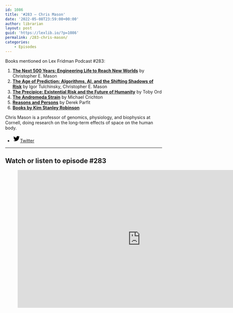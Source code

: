 ```yaml
---
id: 1086
title: '#283 – Chris Mason'
date: '2022-05-08T23:59:00+00:00'
author: librarian
layout: post
guid: 'https://lexlib.io/?p=1086'
permalink: /283-chris-mason/
categories:
    - Episodes
---
```


Books mentioned on Lex Fridman Podcast #283:

1. **[The Next 500 Years: Engineering Life to Reach New Worlds](https://amzn.to/3Ft25P0)** by Christopher E. Mason
2. **[The Age of Prediction: Algorithms, AI, and the Shifting Shadows of Risk](https://amzn.to/46NFWHl)** by Igor Tulchinsky, Christopher E. Mason
3. **[The Precipice: Existential Risk and the Future of Humanity](https://amzn.to/3ScUAU1)** by Toby Ord
4. **[The Andromeda Strain](https://amzn.to/473GAjH)** by Michael Crichton
5. **[Reasons and Persons](https://amzn.to/3Mg73CN)** by Derek Parfit
6. **[Books by Kim Stanley Robinson](https://amzn.to/496S2g7)**

Chris Mason is a professor of genomics, physiology, and biophysics at Cornell, doing research on the long-term effects of space on the human body.

- [<svg aria-hidden="true" focusable="false" height="24" version="1.1" viewbox="0 0 24 24" width="24" xmlns="http://www.w3.org/2000/svg"><path d="M22.23,5.924c-0.736,0.326-1.527,0.547-2.357,0.646c0.847-0.508,1.498-1.312,1.804-2.27 c-0.793,0.47-1.671,0.812-2.606,0.996C18.324,4.498,17.257,4,16.077,4c-2.266,0-4.103,1.837-4.103,4.103 c0,0.322,0.036,0.635,0.106,0.935C8.67,8.867,5.647,7.234,3.623,4.751C3.27,5.357,3.067,6.062,3.067,6.814 c0,1.424,0.724,2.679,1.825,3.415c-0.673-0.021-1.305-0.206-1.859-0.513c0,0.017,0,0.034,0,0.052c0,1.988,1.414,3.647,3.292,4.023 c-0.344,0.094-0.707,0.144-1.081,0.144c-0.264,0-0.521-0.026-0.772-0.074c0.522,1.63,2.038,2.816,3.833,2.85 c-1.404,1.1-3.174,1.756-5.096,1.756c-0.331,0-0.658-0.019-0.979-0.057c1.816,1.164,3.973,1.843,6.29,1.843 c7.547,0,11.675-6.252,11.675-11.675c0-0.178-0.004-0.355-0.012-0.531C20.985,7.47,21.68,6.747,22.23,5.924z"></path></svg><span class="wp-block-social-link-label screen-reader-text">Twitter</span>](https://twitter.com/mason_lab)

- - - - - -

## Watch or listen to episode #283

<figure class="wp-block-embed is-type-video is-provider-youtube wp-block-embed-youtube wp-embed-aspect-16-9 wp-has-aspect-ratio"><div class="wp-block-embed__wrapper"><iframe allow="accelerometer; autoplay; clipboard-write; encrypted-media; gyroscope; picture-in-picture; web-share" allowfullscreen="" frameborder="0" height="443" loading="lazy" src="https://www.youtube.com/embed/1C2tPFCGL1U?feature=oembed" title="Chris Mason: Space Travel, Colonization, and Long-Term Survival in Space | Lex Fridman Podcast #283" width="788"></iframe></div></figure>